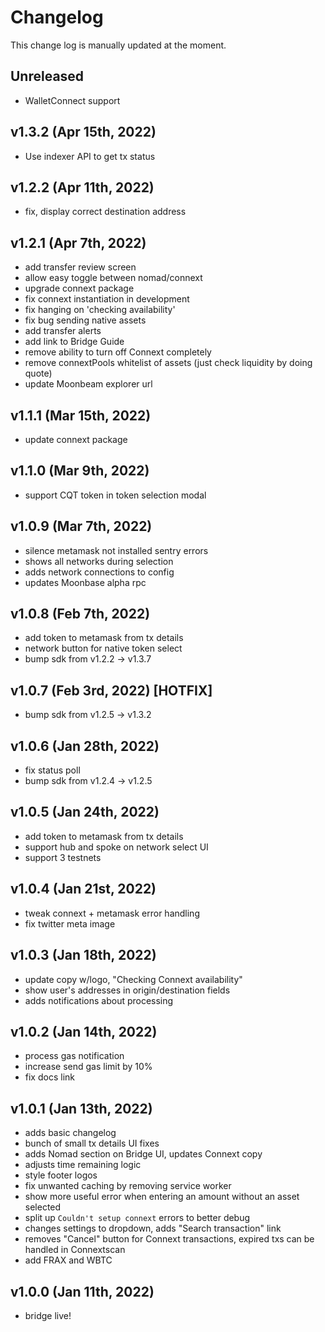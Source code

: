 Changelog
=========

This change log is manually updated at the moment.

Unreleased
--------------------------------
- WalletConnect support

v1.3.2 (Apr 15th, 2022)
--------------------------------
- Use indexer API to get tx status

v1.2.2 (Apr 11th, 2022)
--------------------------------
- fix, display correct destination address

v1.2.1 (Apr 7th, 2022)
--------------------------------
- add transfer review screen
- allow easy toggle between nomad/connext
- upgrade connext package
- fix connext instantiation in development
- fix hanging on 'checking availability'
- fix bug sending native assets
- add transfer alerts
- add link to Bridge Guide
- remove ability to turn off Connext completely
- remove connextPools whitelist of assets (just check liquidity by doing quote)
- update Moonbeam explorer url

v1.1.1 (Mar 15th, 2022)
--------------------------------
- update connext package

v1.1.0 (Mar 9th, 2022)
--------------------------------
- support CQT token in token selection modal

v1.0.9 (Mar 7th, 2022)
--------------------------------
- silence metamask not installed sentry errors
- shows all networks during selection
- adds network connections to config
- updates Moonbase alpha rpc

v1.0.8 (Feb 7th, 2022)
--------------------------------
- add token to metamask from tx details
- network button for native token select
- bump sdk from v1.2.2 -> v1.3.7

v1.0.7 (Feb 3rd, 2022) [HOTFIX]
--------------------------------
- bump sdk from v1.2.5 -> v1.3.2

v1.0.6 (Jan 28th, 2022)
--------------------------------
- fix status poll
- bump sdk from v1.2.4 -> v1.2.5

v1.0.5 (Jan 24th, 2022)
--------------------------------
- add token to metamask from tx details
- support hub and spoke on network select UI
- support 3 testnets

v1.0.4 (Jan 21st, 2022)
--------------------------------
- tweak connext + metamask error handling
- fix twitter meta image

v1.0.3 (Jan 18th, 2022)
--------------------------------
- update copy w/logo, "Checking Connext availability"
- show user's addresses in origin/destination fields
- adds notifications about processing

v1.0.2 (Jan 14th, 2022)
--------------------------------
- process gas notification
- increase send gas limit by 10%
- fix docs link

v1.0.1 (Jan 13th, 2022)
--------------------------------
- adds basic changelog
- bunch of small tx details UI fixes
- adds Nomad section on Bridge UI, updates Connext copy
- adjusts time remaining logic
- style footer logos
- fix unwanted caching by removing service worker
- show more useful error when entering an amount without an asset selected
- split up `Couldn't setup connext` errors to better debug
- changes settings to dropdown, adds "Search transaction" link
- removes "Cancel" button for Connext transactions, expired txs can be handled in Connextscan
- add FRAX and WBTC

v1.0.0 (Jan 11th, 2022)
--------------------------------
- bridge live!
